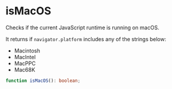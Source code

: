 # isMacOS

Checks if the current JavaScript runtime is running on macOS.

It returns if `navigator.platform` includes any of the strings below:

- Macintosh
- MacIntel
- MacPPC
- Mac68K

```typescript
function isMacOS(): boolean;
```

